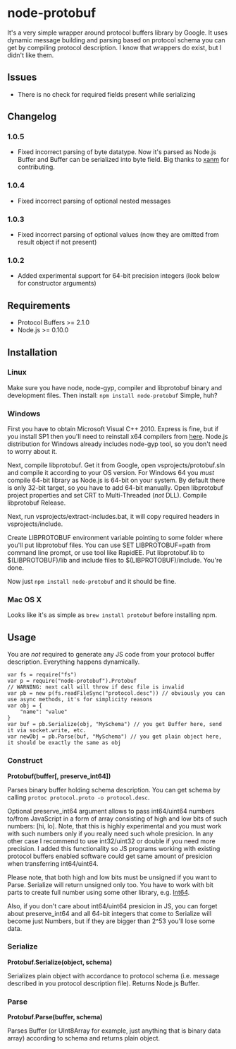 # node-protobuf

It's a very simple wrapper around protocol buffers library by Google.
It uses dynamic message building and parsing based on protocol schema you can get by compiling protocol description.
I know that wrappers do exist, but I didn't like them.

## Issues

* There is no check for required fields present while serializing

## Changelog

### 1.0.5

+ Fixed incorrect parsing of byte datatype. Now it's parsed as Node.js Buffer and Buffer can be serialized into byte field. Big thanks to [xanm](https://github.com/AlexMarlo) for contributing.

### 1.0.4

+ Fixed incorrect parsing of optional nested messages

### 1.0.3

+ Fixed incorrect parsing of optional values (now they are omitted from result object if not present)

### 1.0.2

+ Added experimental support for 64-bit precision integers (look below for constructor arguments)

## Requirements

* Protocol Buffers >= 2.1.0
* Node.js >= 0.10.0

## Installation

### Linux

Make sure you have node, node-gyp, compiler and libprotobuf binary and development files. Then install: ``` npm install node-protobuf ```
Simple, huh?

### Windows

First you have to obtain Microsoft Visual C++ 2010. Express is fine, but if you install SP1 then you'll need to reinstall x64 compilers from [here](http://www.microsoft.com/en-us/download/details.aspx?id=4422). Node.js distribution for Windows already includes node-gyp tool, so you don't need to worry about it.

Next, compile libprotobuf. Get it from Google, open vsprojects/protobuf.sln and compile it according to your OS version. For Windows 64 you *must* compile 64-bit library as Node.js is 64-bit on your system. By default there is only 32-bit target, so you have to add 64-bit manually. Open libprotobuf project properties and set CRT to Multi-Threaded (*not* DLL). Compile libprotobuf Release.

Next, run vsprojects/extract-includes.bat, it will copy required headers in vsprojects/include.

Create LIBPROTOBUF environment variable pointing to some folder where you'll put libprotobuf files. You can use SET LIBPROTOBUF=path from command line prompt, or use tool like RapidEE. Put libprotobuf.lib to $(LIBPROTOBUF)/lib and include files to $(LIBPROTOBUF)/include. You're done.

Now just ``` npm install node-protobuf ``` and it should be fine.

### Mac OS X

Looks like it's as simple as ``` brew install protobuf ``` before installing npm.

## Usage

You are *not* required to generate any JS code from your protocol buffer description. Everything happens dynamically.

```
var fs = require("fs")
var p = require("node-protobuf").Protobuf
// WARNING: next call will throw if desc file is invalid
var pb = new p(fs.readFileSync("protocol.desc")) // obviously you can use async methods, it's for simplicity reasons
var obj = {
	"name": "value"
}
var buf = pb.Serialize(obj, "MySchema") // you get Buffer here, send it via socket.write, etc.
var newObj = pb.Parse(buf, "MySchema") // you get plain object here, it should be exactly the same as obj
```

### Construct

**Protobuf(buffer[, preserve_int64])**

Parses binary buffer holding schema description. You can get schema by calling ```protoc protocol.proto -o protocol.desc```.

Optional preserve_int64 argument allows to pass int64/uint64 numbers to/from JavaScript in a form of array consisting of high and low bits of such numbers: [hi, lo]. Note, that this is highly experimental and you must work with such numbers only if you really need such whole presicion. In any other case I recommend to use int32/uint32 or double if you need more precision. I added this functionality so JS programs working with existing protocol buffers enabled software could get same amount of presicion when transferring int64/uint64.

Please note, that both high and low bits must be unsigned if you want to Parse. Serialize will return unsigned only too. You have to work with bit parts to create full number using some other library, e.g. [Int64](https://github.com/broofa/node-int64).

Also, if you don't care about int64/uint64 presicion in JS, you can forget about preserve_int64 and all 64-bit integers that come to Serialize will become just Numbers, but if they are bigger than 2^53 you'll lose some data.

### Serialize

**Protobuf.Serialize(object, schema)**

Serializes plain object with accordance to protocol schema (i.e. message described in you protocol description file). Returns Node.js Buffer.

### Parse

**Protobuf.Parse(buffer, schema)**

Parses Buffer (or UInt8Array for example, just anything that is binary data array) according to schema and returns plain object.